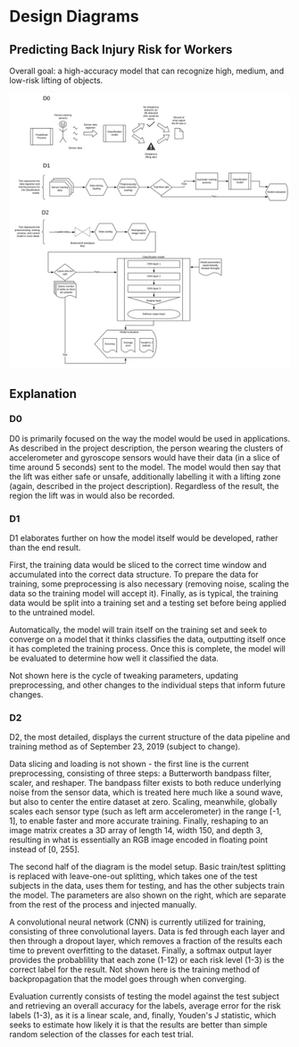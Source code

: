 # Design Diagrams

## Predicting Back Injury Risk for Workers

Overall goal: a high-accuracy model that can recognize high, medium, and
low-risk lifting of objects.

![Design Diagrams](./src/design-diagrams.png)

## Explanation

### D0

D0 is primarily focused on the way the model would be used in applications. As
described in the project description, the person wearing the clusters of
accelerometer and gyroscope sensors would have their data (in a slice of time
around 5 seconds) sent to the model. The model would then say that the lift was
either safe or unsafe, additionally labelling it with a lifting zone (again,
described in the project description). Regardless of the result, the region the
lift was in would also be recorded.

### D1

D1 elaborates further on how the model itself would be developed, rather than
the end result.

First, the training data would be sliced to the correct time window and
accumulated into the correct data structure. To prepare the data for training,
some preprocessing is also necessary (removing noise, scaling the data so the
training model will accept it). Finally, as is typical, the training data would
be split into a training set and a testing set before being applied to the
untrained model.

Automatically, the model will train itself on the training set and seek to
converge on a model that it thinks classifies the data, outputting itself once it has
completed the training process. Once this is complete, the model will be
evaluated to determine how well it classified the data.

Not shown here is the cycle of tweaking parameters, updating preprocessing, and
other changes to the individual steps that inform future changes.

### D2

D2, the most detailed, displays the current structure of the data pipeline and
training method as of September 23, 2019 (subject to change).

Data slicing and loading is not shown - the first line is the current
preprocessing, consisting of three steps: a Butterworth bandpass filter, scaler,
and reshaper. The bandpass filter exists to both reduce underlying noise from
the sensor data, which is treated here much like a sound wave, but also to
center the entire dataset at zero. Scaling, meanwhile, globally scales each
sensor type (such as left arm accelerometer) in the range [-1, 1], to enable
faster and more accurate training. Finally, reshaping to an image matrix creates
a 3D array of length 14, width 150, and depth 3, resulting in what is
essentially an RGB image encoded in floating point instead of [0, 255].

The second half of the diagram is the model setup. Basic train/test splitting is
replaced with leave-one-out splitting, which takes one of the test subjects in
the data, uses them for testing, and has the other subjects train the model. The
parameters are also shown on the right, which are separate from the rest of the
process and injected manually.

A convolutional neural network (CNN) is currently utilized for training,
consisting of three convolutional layers. Data is fed through each layer and
then through a dropout layer, which removes a fraction of the results each time
to prevent overfitting to the dataset. Finally, a softmax output layer provides
the probablility that each zone (1-12) or each risk level (1-3) is the correct
label for the result. Not shown here is the training method of backpropagation
that the model goes through when converging.

Evaluation currently consists of testing the model against the test subject and
retrieving an overall accuracy for the labels, average error for the risk labels
(1-3), as it is a linear scale, and, finally, Youden's J statistic, which seeks
to estimate how likely it is that the results are better than simple random
selection of the classes for each test trial.
